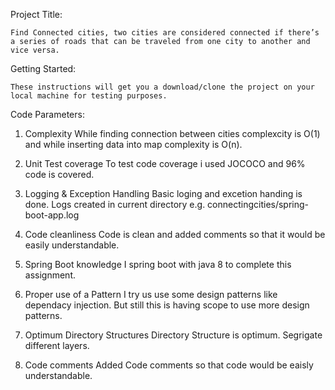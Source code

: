 
Project Title: 

    Find Connected cities, two cities are considered connected if there’s a series of roads that can be traveled from one city to another and vice versa.

Getting Started:

    These instructions will get you a download/clone the project on your local machine for testing purposes. 

Code Parameters:

1. Complexity 
    While finding connection between cities complexcity is O(1) and while inserting data into map complexity is O(n).

2. Unit Test coverage 
    To test code coverage i used JOCOCO and 96% code is covered.

3. Logging & Exception Handling 
    Basic loging and excetion handing is done. Logs created in current directory e.g. connectingcities/spring-boot-app.log

4. Code cleanliness 
    Code is clean and added comments so that it would be easily understandable. 

5. Spring Boot knowledge 
    I spring boot with java 8 to complete this assignment. 

6. Proper use of a Pattern 
    I try us use some design patterns like dependacy injection. But still this is having scope to use more design patterns.

7. Optimum Directory Structures 
    Directory Structure is optimum. Segrigate different layers.
    
8. Code comments
    Added Code comments so that code would be eaisly understandable.